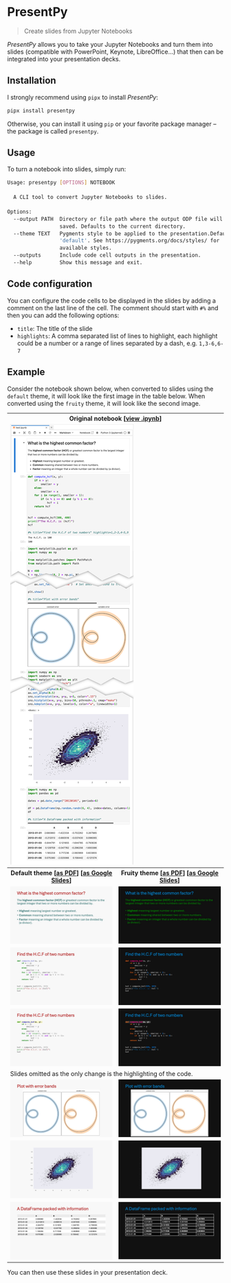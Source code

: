 PresentPy
=========

 > Create slides from Jupyter Notebooks

_PresentPy_ allows you to take your Jupyter Notebooks and turn them into slides (compatible with PowerPoint, Keynote, LibreOffice...) that then can be integrated into your presentation decks.

## Installation

I strongly recommend using `pipx` to install _PresentPy_:

```bash
pipx install presentpy
```

Otherwise, you can install it using `pip` or your favorite package manager – the package is called `presentpy`.

## Usage

To turn a notebook into slides, simply run:

```bash
Usage: presentpy [OPTIONS] NOTEBOOK

  A CLI tool to convert Jupyter Notebooks to slides.

Options:
  --output PATH  Directory or file path where the output ODP file will be
                 saved. Defaults to the current directory.
  --theme TEXT   Pygments style to be applied to the presentation.Defaults to
                 'default'. See https://pygments.org/docs/styles/ for
                 available styles.
  --outputs      Include code cell outputs in the presentation.
  --help         Show this message and exit.
```

<!-- 
It also works with Python scripts:

```bash
presentpy [OPTIONS] py SCRIPT_PATH
```
-->

## Code configuration

You can configure the code cells to be displayed in the slides by adding a comment on the last line of the cell. The comment should start with `#%` and then you can add the following options:

 - `title`: The title of the slide
 - `highlights`: A comma separated list of lines to highlight, each highlight could be a number or a range of lines separated by a dash, e.g. `1,3-6,6-7`

## Example

Consider the notebook shown below, when converted to slides using the `default` theme, it will look like the first image in the table below. When converted using the `fruity` theme, it will look like the second image.

<table>
	<tbody>
        <tr>
			<th colspan="2">Original notebook [<a href="tests/files/test.ipynb" target="_blank">view .ipynb</a>]</th>
        </tr>
        <tr>
			<td colspan="2">
                <img src="images/demo-notebook.png" />
            </td>
        </tr>
		<tr>
			<th>Default theme 
                [<a href="https://drive.google.com/file/d/1HuYzFU8rTMa21dC0r7hD9gFByJJ3Cd4f/view?usp=sharing" target="_blank">as PDF</a>]
                [<a href="https://docs.google.com/presentation/d/1ZuRIwh6Eq11AAp6JtsMZw9yhbDB2yZAzAFEDrw3bvF4/edit?usp=sharing">as Google Slides</a>]
            </th>
			<th>Fruity theme 
                [<a href="https://drive.google.com/file/d/1a5FwVKyBWUS7iGJZoFlO_vnd_czbMZBe/view?usp=drive_link" target="_blank">as PDF</a>]
                [<a href="https://docs.google.com/presentation/d/1ObZPZx9lEE_UuqjXcfrRuwPq2dmQTahiO7yq1Zqjwc8/edit?usp=sharing">as Google Slides</a>]
            </th>
		</tr>
		<tr>
            <td>
                <img src="images/demo-default/Slide1.jpeg" />
            </td>
			<td>
                <img src="images/demo-fruity/Slide1.jpeg" />
            </td>
		</tr>
		<tr>
            <td>
                <img src="images/demo-default/Slide2.jpeg" />
            </td>
			<td>
                <img src="images/demo-fruity/Slide2.jpeg" />
            </td>
		</tr>
		<tr>
            <td>
                <img src="images/demo-default/Slide3.jpeg" />
            </td>
			<td>
                <img src="images/demo-fruity/Slide3.jpeg" />
            </td>
		</tr>
		<tr>
            <td colspan="2">
                Slides omitted as the only change is the highlighting of the code.
            </td>
		</tr>
		<tr>
            <td>
                <img src="images/demo-default/Slide7.jpeg" />
            </td>
			<td>
                <img src="images/demo-fruity/Slide7.jpeg" />
            </td>
		</tr>
		<tr>
            <td>
                <img src="images/demo-default/Slide8.jpeg" />
            </td>
			<td>
                <img src="images/demo-fruity/Slide8.jpeg" />
            </td>
		</tr>
		<tr>
            <td>
                <img src="images/demo-default/Slide9.jpeg" />
            </td>
			<td>
                <img src="images/demo-fruity/Slide9.jpeg" />
            </td>
		</tr>
	</tbody>
</table>

You can then use these slides in your presentation deck.
